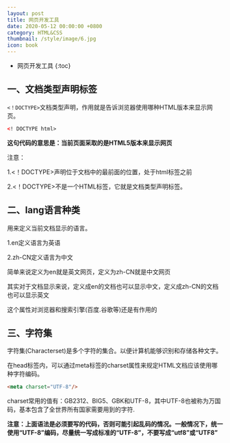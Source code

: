 ```yaml
---
layout: post
title: 网页开发工具
date: 2020-05-12 00:00:00 +0800
category: HTML&CSS
thumbnail: /style/image/6.jpg
icon: book
---
```



* 网页开发工具
{:toc}

## 一、文档类型声明标签
`<！DOCTYPE>`文档类型声明，作用就是告诉浏览器使用哪种HTML版本来显示网页。  

```html
<! DOCTYPE html>
```
**这句代码的意思是：当前页面采取的是HTML5版本来显示网页**  

注意：  

1.<！DOCTYPE>声明位于文档中的最前面的位置，处于html标签之前  

2.<！DOCTYPE>不是一个HTML标签，它就是文档类型声明标签。

## 二、lang语言种类
用来定义当前文档显示的语言。  

1.en定义语言为英语  

2.zh-CN定义语言为中文  

简单来说定义为en就是英文网页，定义为zh-CN就是中文网页  

其实对于文档显示来说，定义成en的文档也可以显示中文，定义成zh-CN的文档也可以显示英文  

这个属性对浏览器和搜索引擎(百度.谷歌等)还是有作用的  

## 三、字符集
字符集(Characterset)是多个字符的集合。以便计算机能够识别和存储各种文字。  

在head标签内，可以通过meta标签的charset属性来规定HTML文档应该使用哪种字符编码。  

```html
<meta charset="UTF-8"/>
```

charset常用的值有：GB2312、BIG5、GBK和UTF-8，其中UTF-8也被称为万国码，基本包含了全世界所有国家需要用到的字符.  

**注意：上面语法是必须要写的代码，否则可能引起乱码的情况。一般情况下，统一使用“UTF-8”编码，尽量统一写成标准的“UTF-8”，不要写成“utf8”或“UTF8”**  
